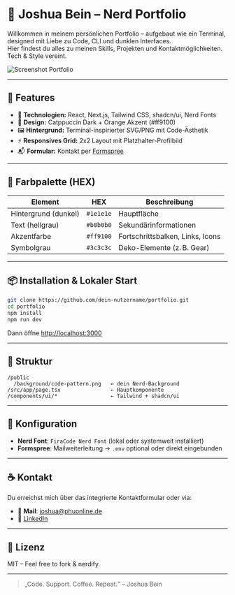 # 🧠 Joshua Bein – Nerd Portfolio

Willkommen in meinem persönlichen Portfolio – aufgebaut wie ein Terminal, designed mit Liebe zu Code, CLI und dunklen Interfaces.  
Hier findest du alles zu meinen Skills, Projekten und Kontaktmöglichkeiten. Tech & Style vereint.

![Screenshot Portfolio](./preview.png)

---

## 🚀 Features

- 🔧 **Technologien:** React, Next.js, Tailwind CSS, shadcn/ui, Nerd Fonts
- 🎨 **Design:** Catppuccin Dark + Orange Akzent (#ff9100)
- 🖼️ **Hintergrund:** Terminal-inspirierter SVG/PNG mit Code-Ästhetik
- ⚡ **Responsives Grid:** 2x2 Layout mit Platzhalter-Profilbild
- 📬 **Formular:** Kontakt per [Formspree](https://formspree.io)

---

## 🎨 Farbpalette (HEX)

| Element              | HEX       | Beschreibung                      |
|----------------------|-----------|-----------------------------------|
| Hintergrund (dunkel) | `#1e1e1e` | Hauptfläche                       |
| Text (hellgrau)      | `#b0b0b0` | Sekundärinformationen             |
| Akzentfarbe          | `#ff9100` | Fortschrittsbalken, Links, Icons |
| Symbolgrau           | `#3c3c3c` | Deko-Elemente (z. B. Gear)        |

---

## 📦 Installation & Lokaler Start

```bash
git clone https://github.com/dein-nutzername/portfolio.git
cd portfolio
npm install
npm run dev
```

Dann öffne [http://localhost:3000](http://localhost:3000)

---

## 📁 Struktur

```
/public
  /background/code-pattern.png   ← dein Nerd-Background
/src/app/page.tsx                ← Hauptkomponente
/components/ui/*                 ← Tailwind + shadcn/ui
```

---

## 🧰 Konfiguration

- **Nerd Font**: `FiraCode Nerd Font` (lokal oder systemweit installiert)
- **Formspree**: Mailweiterleitung → `.env` optional oder direkt eingebunden

---

## ☕ Kontakt

Du erreichst mich über das integrierte Kontaktformular oder via:

- 📧 **Mail**: joshua@phuonline.de  
- 🔗 [LinkedIn](https://linkedin.com/in/joshuaphu)

---

## 📜 Lizenz

MIT – Feel free to fork & nerdify.

---

> „Code. Support. Coffee. Repeat.“ – Joshua Bein

